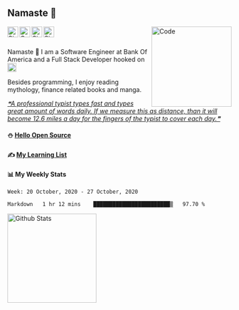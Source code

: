 ## Namaste :pray:

<a href="https://www.linkedin.com/in/siddharth-chandra1/">
  <img align="left" alt="Siddharth's LinkedIn" width="24px" height="24px" src="https://raw.githubusercontent.com/siddharth2016/siddharth2016/master/images/linkedin.svg" />
</a>  
<a href="https://doi.org/10.1080/1206212X.2020.1759857">
  <img align="left" alt="Co-Authored Research" width="24px" height="24px" src="https://raw.githubusercontent.com/siddharth2016/siddharth2016/master/images/research.svg" />
</a>  
<a href="https://www.hackerrank.com/siddharthchandr1">
  <img align="left" alt="Siddharth's HackerRank" width="24px" height="24px" src="https://raw.githubusercontent.com/siddharth2016/siddharth2016/master/images/hackerrank.png" />
</a>  
<a href="https://siddharth2016.github.io/">
  <img align="left" alt="Siddharth's GitHub" width="24px" height="24px" src="https://cdn.jsdelivr.net/npm/simple-icons@3.9.0/icons/github.svg" />
</a>
<a href="https://github.com/siddharth2016/update-readme-image">
<!--START_SECTION:update_image-->
<img src=https://raw.githubusercontent.com/siddharth2016/siddharth2016/master/.github/images/image7.gif height=180px width=180px align=right alt=Code Karo Image />
<!--END_SECTION:update_image-->
</a>

<br />
<br />

Namaste :pray: I am a Software Engineer at Bank Of America and a Full Stack Developer hooked on <img alt="Python Icon" width="20px" src="https://raw.githubusercontent.com/siddharth2016/siddharth2016/master/images/python.gif" />

Besides programming, I enjoy reading mythology, finance related books and manga.

<a href="https://github.com/siddharth2016/quote-readme">
<!--STARTS_HERE_QUOTE_README-->
<i>❝A professional typist types fast and types great amount of words daily. If we measure this as distance, than it will become 12.6 miles a day for the fingers of the typist to cover each day.❞</i>
<!--ENDS_HERE_QUOTE_README-->
</a>

#### ⛄ [Hello Open Source](https://github.com/siddharth2016/hello-open-source#hello-open-source)

#### ✍ [My Learning List](https://github.com/siddharth2016/my-learning#my-learning) 

#### 📊 My Weekly Stats
<!--START_SECTION:waka-->
```text
Week: 20 October, 2020 - 27 October, 2020

Markdown   1 hr 12 mins    ████████████████████████▒   97.70 % 
```
<!--END_SECTION:waka-->


<a href="https://github-readme-stats.vercel.app/api?username=siddharth2016&theme=vision-friendly-dark&show_icons=true&count_private=true&include_all_commits=true">
  <img align="center" alt="Github Stats" height="200" src="https://github-readme-stats.vercel.app/api?username=siddharth2016&theme=vision-friendly-dark&show_icons=true&include_all_commits=true" />
</a>
